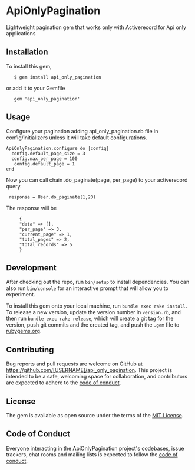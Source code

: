 # ApiOnlyPagination
Lightweight pagination gem that works only with Activerecord for Api only applications
 ## Installation
To install this gem,
```
   $ gem install api_only_pagination
```
or add it to your Gemfile
```
   gem 'api_only_pagination'
```
## Usage

Configure your pagination adding api_only_pagination.rb file in config/initializers unless it will take default configurations.
 
 ```
 ApiOnlyPagination.configure do |config|
   config.default_page_size = 3
   config.max_per_page = 100
    config.default_page = 1
 end
 ```

 Now you can call chain .do_paginate(page, per_page) to your activerecord query.
```
 response = User.do_paginate(1,20)
 ```

 The response will be 

      
         { 
         "data" => [], 
         "per_page" => 3,
         "current_page" => 1,
         "total_pages" => 2,
         "total_records" => 5
         }
         


## Development

After checking out the repo, run `bin/setup` to install dependencies. You can also run `bin/console` for an interactive prompt that will allow you to experiment.

To install this gem onto your local machine, run `bundle exec rake install`. To release a new version, update the version number in `version.rb`, and then run `bundle exec rake release`, which will create a git tag for the version, push git commits and the created tag, and push the `.gem` file to [rubygems.org](https://rubygems.org).

## Contributing

Bug reports and pull requests are welcome on GitHub at https://github.com/[USERNAME]/api_only_pagination. This project is intended to be a safe, welcoming space for collaboration, and contributors are expected to adhere to the [code of conduct](https://github.com/[USERNAME]/api_only_pagination/blob/master/CODE_OF_CONDUCT.md).

## License

The gem is available as open source under the terms of the [MIT License](https://opensource.org/licenses/MIT).

## Code of Conduct

Everyone interacting in the ApiOnlyPagination project's codebases, issue trackers, chat rooms and mailing lists is expected to follow the [code of conduct](https://github.com/[USERNAME]/api_only_pagination/blob/master/CODE_OF_CONDUCT.md).
